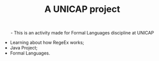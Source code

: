 <h1 align="center">A UNICAP project</h1> <br/> 

<p align="center">- This is an activity made for Formal Languages discipline at UNICAP</p>

- Learning about how RegeEx works;
- Java Project;
- Formal Languages.




